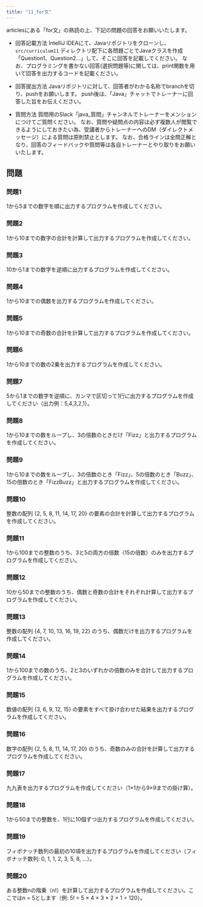 ```yaml
---
title: "11_for文"
---
```


articlesにある「for文」の熟読の上、下記の問題の回答をお願いいたします。

* 回答記載方法
IntelliJ IDEAにて、Javaリポジトリをクローンし、`src/curriculum11` ディレクトリ配下に各問題ごとでJavaクラスを作成「Question1、Question2...」して、そこに回答を記載してください。
なお、プログラミングを書かない回答(選択問題等)に関しては、print関数を用いて回答を出力するコードを記載ください。

* 回答提出方法
Javaリポジトリに対して、回答者がわかる名称でbranchを切り、pushをお願いします。
push後は、「Java」チャットでトレーナーに回答した旨をお伝えください。

* 質問方法
質問用のSlack「java_質問」チャンネルでトレーナーをメンションにつけてご質問ください。
なお、質問や疑問点の内容は必ず複数人が閲覧できるようにしておきたい為、受講者からトレーナーへのDM（ダイレクトメッセージ）による質問は原則禁止とします。
なお、合格ラインは全問正解となり、回答のフィードバックや質問等は各自トレーナーとやり取りをお願いいたします。

## 問題

### 問題1
1から5までの数字を順に出力するプログラムを作成してください。

### 問題2
1から10までの数字の合計を計算して出力するプログラムを作成してください。

### 問題3
10から1までの数字を逆順に出力するプログラムを作成してください。

### 問題4
1から10までの偶数を出力するプログラムを作成してください。

### 問題5
1から10までの奇数の合計を計算して出力するプログラムを作成してください。

### 問題6
1から10までの数の2乗を出力するプログラムを作成してください。

### 問題7
5から1までの数字を逆順に、カンマで区切って1行に出力するプログラムを作成してください（出力例：5,4,3,2,1）。

### 問題8
1から10までの数をループし、3の倍数のときだけ「Fizz」と出力するプログラムを作成してください。

### 問題9
1から10までの数をループし、3の倍数のとき「Fizz」、5の倍数のとき「Buzz」、15の倍数のとき「FizzBuzz」と出力するプログラムを作成してください。

### 問題10
整数の配列 {2, 5, 8, 11, 14, 17, 20} の要素の合計を計算して出力するプログラムを作成してください。

### 問題11
1から100までの整数のうち、3と5の両方の倍数（15の倍数）のみを出力するプログラムを作成してください。

### 問題12
10から50までの整数のうち、偶数と奇数の合計をそれぞれ計算して出力するプログラムを作成してください。

### 問題13
整数の配列 {4, 7, 10, 13, 16, 19, 22} のうち、偶数だけを出力するプログラムを作成してください。

### 問題14
1から100までの数のうち、2と3のいずれかの倍数のみを合計して出力するプログラムを作成してください。

### 問題15
数値の配列 {3, 6, 9, 12, 15} の要素をすべて掛け合わせた結果を出力するプログラムを作成してください。

### 問題16
数字の配列 {2, 5, 8, 11, 14, 17, 20} のうち、奇数のみの合計を計算して出力するプログラムを作成してください。

### 問題17
九九表を出力するプログラムを作成してください（1×1から9×9までの掛け算）。

### 問題18
1から50までの整数を、1行に10個ずつ出力するプログラムを作成してください。

### 問題19
フィボナッチ数列の最初の10項を出力するプログラムを作成してください（フィボナッチ数列: 0, 1, 1, 2, 3, 5, 8, ...）。

### 問題20
ある整数nの階乗（n!）を計算して出力するプログラムを作成してください。ここではn = 5とします（例: 5! = 5 × 4 × 3 × 2 × 1 = 120）。
